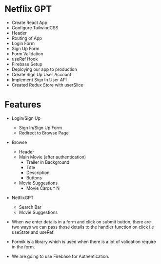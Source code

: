 # Netflix GPT
- Create React App
- Configure TailwindCSS
- Header
- Routing of App
- Login Form
- Sign Up Form
- Form Validation
- useRef Hook
- Firebase Setup
- Deploying our app to production
- Create Sign Up User Account
- Implement Sign In User API
- Created Redux Store with userSlice

# Features
- Login/Sign Up
    - Sign In/Sign Up Form
    - Redirect to Browse Page
- Browse
    - Header
    - Main Movie (after authentication)
        - Trailer in Background
        - Title
        - Description 
        - Buttons
    - Movie Suggestions
        - Movie Cards * N
- NetflixGPT
    - Search Bar
    - Movie Suggestions

- When we enter details in a form and click on submit button, there are two ways we can pass those details to the handler function on click i.e useState and useRef.
- Formik is a library which is used when there is a lot of validation require in the form.
- We are going to use Firebase for Authentication.

